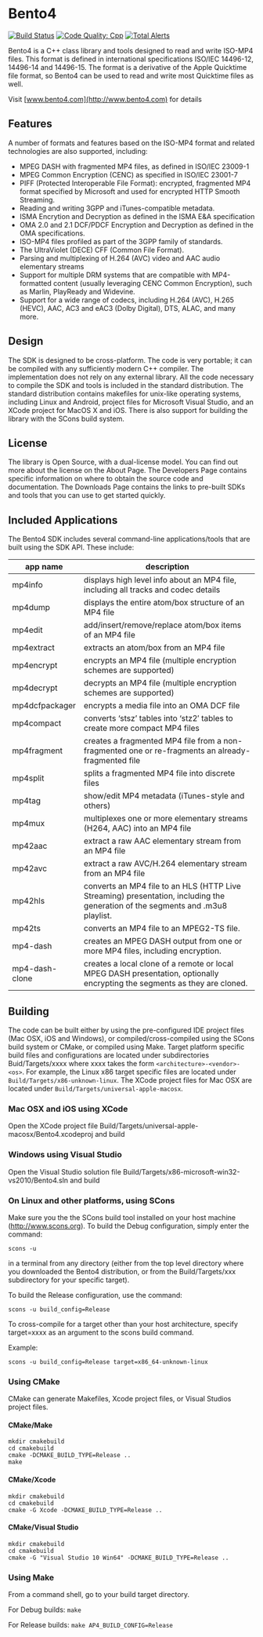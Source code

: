 Bento4
=====
[![Build Status](https://travis-ci.org/axiomatic-systems/Bento4.svg?branch=master)](https://travis-ci.org/axiomatic-systems/Bento4.svg?branch=master)
[![Code Quality: Cpp](https://img.shields.io/lgtm/grade/cpp/g/axiomatic-systems/Bento4.svg?logo=lgtm&logoWidth=18)](https://lgtm.com/projects/g/axiomatic-systems/Bento4/context:cpp)
[![Total Alerts](https://img.shields.io/lgtm/alerts/g/axiomatic-systems/Bento4.svg?logo=lgtm&logoWidth=18)](https://lgtm.com/projects/g/axiomatic-systems/Bento4/alerts)
           
Bento4 is a C++ class library and tools designed to read and write ISO-MP4 files.
This format is defined in international specifications ISO/IEC 14496-12, 14496-14 and 14496-15.
The format is a derivative of the Apple Quicktime file format, so Bento4 can be used to read and write most Quicktime files as well.

Visit [www.bento4.com](http://www.bento4.com) for details

Features
--------

A number of formats and features based on the ISO-MP4 format and related technologies are also supported, including:

 * MPEG DASH with fragmented MP4 files, as defined in ISO/IEC 23009-1
 * MPEG Common Encryption (CENC) as specified in ISO/IEC 23001-7
 * PIFF (Protected Interoperable File Format): encrypted, fragmented MP4 format specified by Microsoft and used for encrypted HTTP Smooth Streaming.
 * Reading and writing 3GPP and iTunes-compatible metadata.
 * ISMA Encrytion and Decryption as defined in the ISMA E&A specification
 * OMA 2.0 and 2.1 DCF/PDCF Encryption and Decryption as defined in the OMA specifications.
 * ISO-MP4 files profiled as part of the 3GPP family of standards.
 * The UltraViolet (DECE) CFF (Common File Format).
 * Parsing and multiplexing of H.264 (AVC) video and AAC audio elementary streams
 * Support for multiple DRM systems that are compatible with MP4-formatted content (usually leveraging CENC Common Encryption), such as Marlin, PlayReady and Widevine.
 * Support for a wide range of codecs, including H.264 (AVC), H.265 (HEVC), AAC, AC3 and eAC3 (Dolby Digital), DTS, ALAC, and many more.

Design
------

The SDK is designed to be cross-platform. The code is very portable; it can be compiled with any sufficiently modern C++ compiler. The implementation does not rely on any external library. All the code necessary to compile the SDK and tools is included in the standard distribution. The standard distribution contains makefiles for unix-like operating systems, including Linux and Android, project files for Microsoft Visual Studio, and an XCode project for MacOS X and iOS. There is also support for building the library with the SCons build system.


License
-------

The library is Open Source, with a dual-license model. You can find out more about the license on the About Page.
The Developers Page contains specific information on where to obtain the source code and documentation. The Downloads Page contains the links to pre-built SDKs and tools that you can use to get started quickly.

Included Applications
---------------------

The Bento4 SDK includes several command-line applications/tools that are built using the SDK API. These include:

|app name       | description
|---------------|------------------
|mp4info	    | displays high level info about an MP4 file, including all tracks and codec details                                                              
|mp4dump	    | displays the entire atom/box structure of an MP4 file                                                                                           
|mp4edit	    | add/insert/remove/replace atom/box items of an MP4 file                                                                                         
|mp4extract	    | extracts an atom/box from an MP4 file                                                                                                           
|mp4encrypt	    | encrypts an MP4 file (multiple encryption schemes are supported)                                                                                
|mp4decrypt	    | decrypts an MP4 file (multiple encryption schemes are supported)                                                                                
|mp4dcfpackager | encrypts a media file into an OMA DCF file                                                                                                      
|mp4compact	    | converts ‘stsz’ tables into ‘stz2′ tables to create more compact MP4 files                                                                      
|mp4fragment    | creates a fragmented MP4 file from a non-fragmented one or re-fragments an already-fragmented file                                              
|mp4split	    | splits a fragmented MP4 file into discrete files                                                                                                
|mp4tag	        | show/edit MP4 metadata (iTunes-style and others)                                                                                                
|mp4mux	        | multiplexes one or more elementary streams (H264, AAC) into an MP4 file                                                                         
|mp42aac	    | extract a raw AAC elementary stream from an MP4 file                                                                                            
|mp42avc	    | extract a raw AVC/H.264 elementary stream from an MP4 file                                                                                      
|mp42hls	    | converts an MP4 file to an HLS (HTTP Live Streaming) presentation, including the generation of the segments and .m3u8 playlist.
|mp42ts	        | converts an MP4 file to an MPEG2-TS file.
|mp4-dash	    | creates an MPEG DASH output from one or more MP4 files, including encryption.                                                                   
|mp4-dash-clone	| creates a local clone of a remote or local MPEG DASH presentation, optionally encrypting the segments as they are cloned.

Building
--------

The code can be built either by using the pre-configured IDE project files (Mac OSX, iOS and Windows), or compiled/cross-compiled using the SCons build system or CMake, or compiled using Make.
Target platform specific build files and configurations are located under subdirectories Buid/Targets/xxxx where xxxx takes the form ```<architecture>-<vendor>-<os>```. For example, the Linux x86 target specific files are located under ```Build/Targets/x86-unknown-linux```. The XCode project files for Mac OSX are located under ```Build/Targets/universal-apple-macosx```.

### Mac OSX and iOS using XCode
Open the XCode project file Build/Targets/universal-apple-macosx/Bento4.xcodeproj and build

### Windows using Visual Studio
Open the Visual Studio solution file Build/Targets/x86-microsoft-win32-vs2010/Bento4.sln and build

### On Linux and other platforms, using SCons
Make sure you the the SCons build tool installed on your host machine (http://www.scons.org).
To build the Debug configuration, simply enter the command:

```scons -u```

in a terminal from any directory (either from the top level directory where you downloaded the Bento4 distribution, or from the Build/Targets/xxx subdirectory for your specific target).

To build the Release configuration, use the command:

```scons -u build_config=Release```

To cross-compile for a target other than your host architecture, specify target=xxxx as an argument to the scons build command.

Example:

```scons -u build_config=Release target=x86_64-unknown-linux```

### Using CMake
CMake can generate Makefiles, Xcode project files, or Visual Studios project files.

#### CMake/Make
	mkdir cmakebuild
	cd cmakebuild
	cmake -DCMAKE_BUILD_TYPE=Release ..
	make

#### CMake/Xcode
	mkdir cmakebuild
	cd cmakebuild
	cmake -G Xcode -DCMAKE_BUILD_TYPE=Release ..

#### CMake/Visual Studio
	mkdir cmakebuild
	cd cmakebuild
	cmake -G "Visual Studio 10 Win64" -DCMAKE_BUILD_TYPE=Release ..


### Using Make
From a command shell, go to your build target directory.

For Debug builds:
	```make```

For Release builds:
```make AP4_BUILD_CONFIG=Release```
